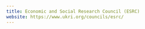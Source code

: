 ```yaml
---
title: Economic and Social Research Council (ESRC)
website: https://www.ukri.org/councils/esrc/
---
```


